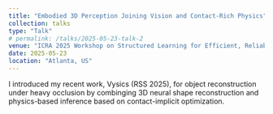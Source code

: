 ```yaml
---
title: "Embodied 3D Perception Joining Vision and Contact-Rich Physics"
collection: talks
type: "Talk"
# permalink: /talks/2025-05-23-talk-2
venue: "ICRA 2025 Workshop on Structured Learning for Efficient, Reliable, and Transparent Robots"
date: 2025-05-23
location: "Atlanta, US"
---
```


I introduced my recent work, Vysics (RSS 2025), for object reconstruction under heavy occlusion by combinging 3D neural shape reconstruction and physics-based inference based on contact-implicit optimization. 
